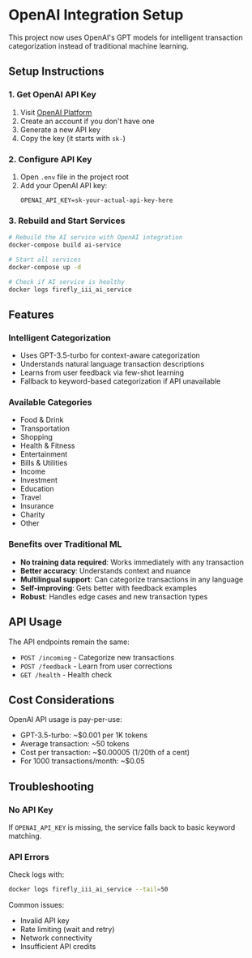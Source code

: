 # OpenAI Integration Setup

This project now uses OpenAI's GPT models for intelligent transaction categorization instead of traditional machine learning.

## Setup Instructions

### 1. Get OpenAI API Key
1. Visit [OpenAI Platform](https://platform.openai.com/api-keys)
2. Create an account if you don't have one
3. Generate a new API key
4. Copy the key (it starts with `sk-`)

### 2. Configure API Key
1. Open `.env` file in the project root
2. Add your OpenAI API key:
   ```
   OPENAI_API_KEY=sk-your-actual-api-key-here
   ```

### 3. Rebuild and Start Services
```bash
# Rebuild the AI service with OpenAI integration
docker-compose build ai-service

# Start all services
docker-compose up -d

# Check if AI service is healthy
docker logs firefly_iii_ai_service
```

## Features

### Intelligent Categorization
- Uses GPT-3.5-turbo for context-aware categorization
- Understands natural language transaction descriptions
- Learns from user feedback via few-shot learning
- Fallback to keyword-based categorization if API unavailable

### Available Categories
- Food & Drink
- Transportation
- Shopping
- Health & Fitness
- Entertainment
- Bills & Utilities
- Income
- Investment
- Education
- Travel
- Insurance
- Charity
- Other

### Benefits over Traditional ML
- **No training data required**: Works immediately with any transaction
- **Better accuracy**: Understands context and nuance
- **Multilingual support**: Can categorize transactions in any language
- **Self-improving**: Gets better with feedback examples
- **Robust**: Handles edge cases and new transaction types

## API Usage

The API endpoints remain the same:
- `POST /incoming` - Categorize new transactions
- `POST /feedback` - Learn from user corrections
- `GET /health` - Health check

## Cost Considerations

OpenAI API usage is pay-per-use:
- GPT-3.5-turbo: ~$0.001 per 1K tokens
- Average transaction: ~50 tokens
- Cost per transaction: ~$0.00005 (1/20th of a cent)
- For 1000 transactions/month: ~$0.05

## Troubleshooting

### No API Key
If `OPENAI_API_KEY` is missing, the service falls back to basic keyword matching.

### API Errors
Check logs with:
```bash
docker logs firefly_iii_ai_service --tail=50
```

Common issues:
- Invalid API key
- Rate limiting (wait and retry)
- Network connectivity
- Insufficient API credits